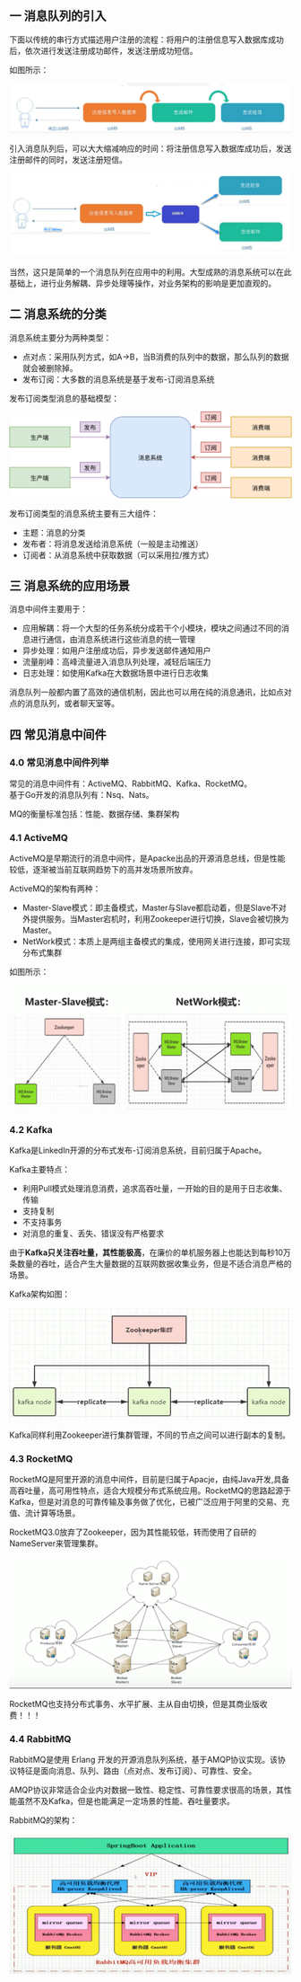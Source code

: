 ## 一 消息队列的引入

下面以传统的串行方式描述用户注册的流程：将用户的注册信息写入数据库成功后，依次进行发送注册成功邮件，发送注册成功短信。  

如图所示：  

![](../images/mq/mq-00-1.png)  

引入消息队列后，可以大大缩减响应的时间：将注册信息写入数据库成功后，发送注册邮件的同时，发送注册短信。  

![](../images/mq/mq-00-2.png)   

当然，这只是简单的一个消息队列在应用中的利用。大型成熟的消息系统可以在此基础上，进行业务解耦、异步处理等操作，对业务架构的影响是更加直观的。  

## 二 消息系统的分类

消息系统主要分为两种类型：
- 点对点：采用队列方式，如A->B，当B消费的队列中的数据，那么队列的数据就会被删除掉。
- 发布订阅：大多数的消息系统是基于发布-订阅消息系统

发布订阅类型消息的基础模型：  

![](../images/mq/mq-00-3.svg)  

发布订阅类型的消息系统主要有三大组件：
- 主题：消息的分类
- 发布者：将消息发送给消息系统（一般是主动推送）
- 订阅者：从消息系统中获取数据（可以采用拉/推方式）

## 三 消息系统的应用场景

消息中间件主要用于：
- 应用解耦：将一个大型的任务系统分成若干个小模块，模块之间通过不同的消息进行通信，由消息系统进行这些消息的统一管理
- 异步处理：如用户注册成功后，异步发送邮件通知用户
- 流量削峰：高峰流量进入消息队列处理，减轻后端压力
- 日志处理：如使用Kafka在大数据场景中进行日志收集

消息队列一般都内置了高效的通信机制，因此也可以用在纯的消息通讯，比如点对点的消息队列，或者聊天室等。  


## 四 常见消息中间件

### 4.0 常见消息中间件列举

常见的消息中间件有：ActiveMQ、RabbitMQ、Kafka、RocketMQ。   
基于Go开发的消息队列有：Nsq、Nats。  

MQ的衡量标准包括：性能、数据存储、集群架构  

### 4.1 ActiveMQ

ActiveMQ是早期流行的消息中间件，是Apacke出品的开源消息总线，但是性能较低，逐渐被当前互联网趋势下的高并发场景所放弃。  

ActiveMQ的架构有两种：
- Master-Slave模式：即主备模式，Master与Slave都启动着，但是Slave不对外提供服务。当Master宕机时，利用Zookeeper进行切换，Slave会被切换为Master。
- NetWork模式：本质上是两组主备模式的集成，使用网关进行连接，即可实现分布式集群

如图所示：  

![](../images/mq/mq-01.png)

### 4.2 Kafka

Kafka是LinkedIn开源的分布式发布-订阅消息系统，目前归属于Apache。  

Kafka主要特点：
- 利用Pull模式处理消息消费，追求高吞吐量，一开始的目的是用于日志收集、传输
- 支持复制
- 不支持事务
- 对消息的重复、丢失、错误没有严格要求

由于**Kafka只关注吞吐量，其性能极高**，在廉价的单机服务器上也能达到每秒10万条数量的吞吐，适合产生大量数据的互联网数据收集业务，但是不适合消息严格的场景。  

Kafka架构如图：  

![](../images/mq/mq-02.png)  

Kafka同样利用Zookeeper进行集群管理，不同的节点之间可以进行副本的复制。

### 4.3 RocketMQ

RocketMQ是阿里开源的消息中间件，目前是归属于Apacje，由纯Java开发,具备高吞吐量，高可用性特点，适合大规模分布式系统应用。RocketMQ的思路起源于Kafka，但是对消息的可靠传输及事务做了优化，已被广泛应用于阿里的交易、充值、流计算等场景。  

RocketMQ3.0放弃了Zookeeper，因为其性能较低，转而使用了自研的NameServer来管理集群。  

![](../images/mq/mq-03.png)  

RocketMQ也支持分布式事务、水平扩展、主从自由切换，但是其商业版收费！！！

### 4.4 RabbitMQ

RabbitMQ是使用 Erlang 开发的开源消息队列系统，基于AMQP协议实现。该协议特征是面向消息、队列、路由（点对点、发布订阅）、可靠性、安全。  

AMQP协议非常适合企业内对数据一致性、稳定性、可靠性要求很高的场景，其性能虽然不及Kafka，但是也能满足一定场景的性能、吞吐量要求。  

RabbitMQ的架构：  

![](../images/mq/mq-04.png)  